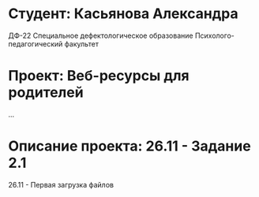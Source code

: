 # Студент: Касьянова Александра
ДФ-22
Специальное дефектологическое образование
Психолого-педагогический факультет
# Проект: Веб-ресурсы для родителей
...
# Описание проекта: 26.11 - Задание 2.1
26.11 - Первая загрузка файлов